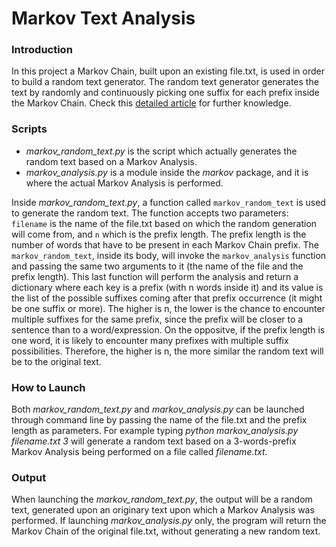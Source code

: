 # Markov Text Analysis


### Introduction
In this project a Markov Chain, built upon an existing file.txt, is used in order to build a random text generator. 
The random text generator generates the text by randomly and continuously picking one suffix for each prefix inside 
the Markov Chain.
Check this  [detailed article](https://blog.rinatussenov.com/text-analysis-markov-chains-and-bible-quotes-generator-fd0fa09ced20) for further knowledge.

### Scripts
- *markov_random_text.py* is the script which actually generates the random text based on a Markov Analysis.
- *markov_analysis.py* is a module inside the *markov* package, and it is where the actual Markov Analysis is performed.

Inside *markov_random_text.py*, a function called `markov_random_text` is used to generate the random text. 
The function accepts two parameters: `filename` is the name of the file.txt based on which the random generation 
will come from, and  `n` which is the prefix length. The prefix length is the number of words that have to be present
in each Markov Chain prefix. 
The `markov_random_text`, inside its body, will invoke the  `markov_analysis` function and passing the same two 
arguments to it (the name of the file and the prefix length). This last function will perform the analysis and return
a dictionary where each key is a prefix (with n words inside it) and its value is the list of the possible suffixes coming
after that prefix occurrence (it might be one suffix or more).
The higher is n, the lower is the chance to encounter multiple suffixes for the same prefix, since the prefix will be closer
to a sentence than to a word/expression. On the oppositve, if the prefix length is one word, it is likely to encounter many
prefixes with multiple suffix possibilities.
Therefore, the higher is n, the more similar the random text will be to the original text.

### How to Launch
Both *markov_random_text.py* and *markov_analysis.py* can be launched through command line by passing the name of the file.txt
and the prefix length as parameters. For example typing *python markov_analysis.py filename.txt 3* will generate a random text
based on a 3-words-prefix Markov Analysis being performed on a file called *filename.txt*.


### Output
When launching the *markov_random_text.py*, the output will be a random text, generated upon an originary text upon which
a Markov Analysis was performed.
If launching *markov_analysis.py* only, the program will return the Markov Chain of the original file.txt, without 
generating a new random text.